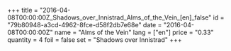+++
title = "2016-04-08T00:00:00Z_Shadows_over_Innistrad_Alms_of_the_Vein_[en]_false"
id = "79b80948-a3cd-4962-8fce-d58f2db7e68e"
date = "2016-04-08T00:00:00Z"
name = "Alms of the Vein"
lang = ["en"]
price = "0.33"
quantity = 4
foil = false
set = "Shadows over Innistrad"
+++
